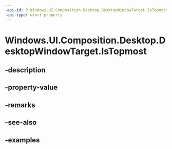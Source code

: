 ```yaml
---
-api-id: P:Windows.UI.Composition.Desktop.DesktopWindowTarget.IsTopmost
-api-type: winrt property
---
```


<!-- Property syntax.
public bool IsTopmost { get; }
-->

# Windows.UI.Composition.Desktop.DesktopWindowTarget.IsTopmost

## -description

## -property-value

## -remarks

## -see-also

## -examples

